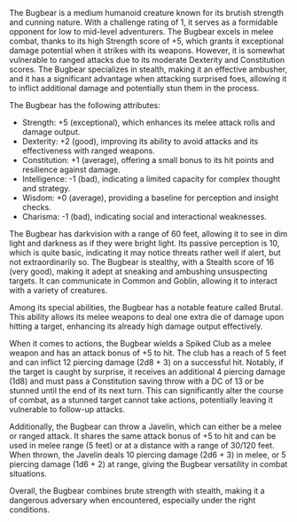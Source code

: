 The Bugbear is a medium humanoid creature known for its brutish strength and cunning nature. With a challenge rating of 1, it serves as a formidable opponent for low to mid-level adventurers. The Bugbear excels in melee combat, thanks to its high Strength score of +5, which grants it exceptional damage potential when it strikes with its weapons. However, it is somewhat vulnerable to ranged attacks due to its moderate Dexterity and Constitution scores. The Bugbear specializes in stealth, making it an effective ambusher, and it has a significant advantage when attacking surprised foes, allowing it to inflict additional damage and potentially stun them in the process.

The Bugbear has the following attributes:
- Strength: +5 (exceptional), which enhances its melee attack rolls and damage output.
- Dexterity: +2 (good), improving its ability to avoid attacks and its effectiveness with ranged weapons.
- Constitution: +1 (average), offering a small bonus to its hit points and resilience against damage.
- Intelligence: -1 (bad), indicating a limited capacity for complex thought and strategy.
- Wisdom: +0 (average), providing a baseline for perception and insight checks.
- Charisma: -1 (bad), indicating social and interactional weaknesses.

The Bugbear has darkvision with a range of 60 feet, allowing it to see in dim light and darkness as if they were bright light. Its passive perception is 10, which is quite basic, indicating it may notice threats rather well if alert, but not extraordinarily so. The Bugbear is stealthy, with a Stealth score of 16 (very good), making it adept at sneaking and ambushing unsuspecting targets. It can communicate in Common and Goblin, allowing it to interact with a variety of creatures.

Among its special abilities, the Bugbear has a notable feature called Brutal. This ability allows its melee weapons to deal one extra die of damage upon hitting a target, enhancing its already high damage output effectively.

When it comes to actions, the Bugbear wields a Spiked Club as a melee weapon and has an attack bonus of +5 to hit. The club has a reach of 5 feet and can inflict 12 piercing damage (2d8 + 3) on a successful hit. Notably, if the target is caught by surprise, it receives an additional 4 piercing damage (1d8) and must pass a Constitution saving throw with a DC of 13 or be stunned until the end of its next turn. This can significantly alter the course of combat, as a stunned target cannot take actions, potentially leaving it vulnerable to follow-up attacks.

Additionally, the Bugbear can throw a Javelin, which can either be a melee or ranged attack. It shares the same attack bonus of +5 to hit and can be used in melee range (5 feet) or at a distance with a range of 30/120 feet. When thrown, the Javelin deals 10 piercing damage (2d6 + 3) in melee, or 5 piercing damage (1d6 + 2) at range, giving the Bugbear versatility in combat situations.

Overall, the Bugbear combines brute strength with stealth, making it a dangerous adversary when encountered, especially under the right conditions.
